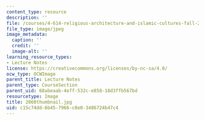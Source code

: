 ```yaml
---
content_type: resource
description: ''
file: /courses/4-614-religious-architecture-and-islamic-cultures-fall-2002/c15c74dd6b457966c0e03486724b47c4_2060thumbnail.jpg
file_type: image/jpeg
image_metadata:
  caption: ''
  credit: ''
  image-alt: ''
learning_resource_types:
- Lecture Notes
license: https://creativecommons.org/licenses/by-nc-sa/4.0/
ocw_type: OCWImage
parent_title: Lecture Notes
parent_type: CourseSection
parent_uid: 68abeaab-4eff-532c-e858-18d3ffb567bd
resourcetype: Image
title: 2060thumbnail.jpg
uid: c15c74dd-6b45-7966-c0e0-3486724b47c4
---
```

